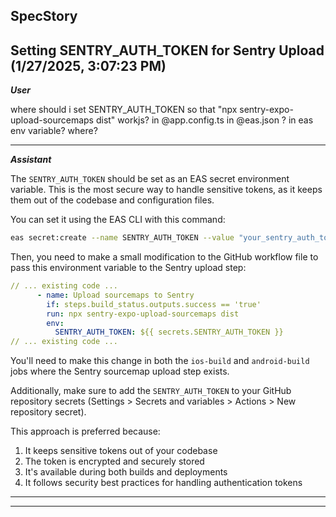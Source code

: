 ## SpecStory

## Setting SENTRY_AUTH_TOKEN for Sentry Upload (1/27/2025, 3:07:23 PM)

_**User**_

where should i set SENTRY_AUTH_TOKEN so that "npx sentry-expo-upload-sourcemaps dist" workjs? in @app.config.ts  in @eas.json ? in eas env variable? where?

---

_**Assistant**_

The `SENTRY_AUTH_TOKEN` should be set as an EAS secret environment variable. This is the most secure way to handle sensitive tokens, as it keeps them out of the codebase and configuration files.

You can set it using the EAS CLI with this command:

```bash
eas secret:create --name SENTRY_AUTH_TOKEN --value "your_sentry_auth_token"
```

Then, you need to make a small modification to the GitHub workflow file to pass this environment variable to the Sentry upload step:

```yaml:.github/workflows/deploy-preview.yml
// ... existing code ...
      - name: Upload sourcemaps to Sentry
        if: steps.build_status.outputs.success == 'true'
        run: npx sentry-expo-upload-sourcemaps dist
        env:
          SENTRY_AUTH_TOKEN: ${{ secrets.SENTRY_AUTH_TOKEN }}
// ... existing code ...
```

You'll need to make this change in both the `ios-build` and `android-build` jobs where the Sentry sourcemap upload step exists.

Additionally, make sure to add the `SENTRY_AUTH_TOKEN` to your GitHub repository secrets (Settings > Secrets and variables > Actions > New repository secret).

This approach is preferred because:
1. It keeps sensitive tokens out of your codebase
2. The token is encrypted and securely stored
3. It's available during both builds and deployments
4. It follows security best practices for handling authentication tokens

---



---

